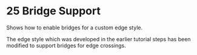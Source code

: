 # 25 Bridge Support

Shows how to enable bridges for a custom edge style.
  

The edge style which was developed in the earlier tutorial steps has been modified to support bridges for edge crossings.
